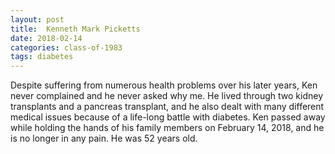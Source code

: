 ```yaml
---
layout: post
title:  Kenneth Mark Picketts
date: 2018-02-14
categories: class-of-1983
tags: diabetes
---
```

Despite suffering from numerous health problems over his later years, Ken never complained and he never asked why me. He lived through two kidney transplants and a pancreas transplant, and he also dealt with many different medical issues because of a life-long battle with diabetes. Ken passed away while holding the hands of his family members on February 14, 2018, and he is no longer in any pain. He was 52 years old.

